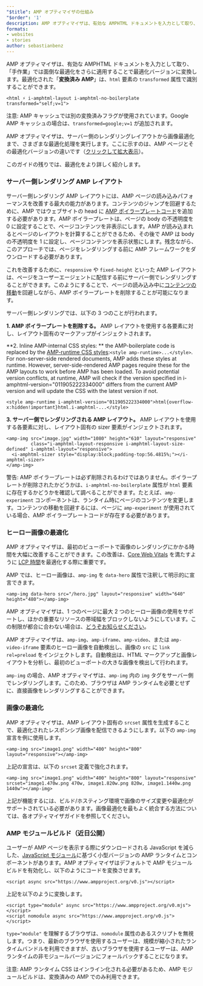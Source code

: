 ```yaml
---
"$title": AMP オプティマイザの仕組み
"$order": '1'
description: AMP オプティマイザは、有効な AMPHTML ドキュメントを入力として取り、「手作業」では面倒な最適化をさらに適用することで最適化バージョンに変換します。このガイドでは、AMP オプティマイザがどのように動作するのかを詳しく説明します。
formats:
- websites
- stories
author: sebastianbenz
---
```


AMP オプティマイザは、有効な AMPHTML ドキュメントを入力として取り、「手作業」では面倒な最適化をさらに適用することで最適化バージョンに変換します。最適化された「**変換済み AMP**」は、`html` 要素の `transformed` 属性で識別することができます。

```
<html ⚡ i-amphtml-layout i-amphtml-no-boilerplate transformed="self;v=1">
```

注意: AMP キャッシュでは別の変換済みフラグが使用されています。Google AMP キャッシュの場合は、`transformed=google;v=1` が追加されます。

AMP オプティマイザは、サーバー側のレンダリングレイアウトから画像最適化まで、さまざまな最適化処理を実行します。ここに示すのは、AMP ページとその最適化バージョンの違いです（[クリックして拡大表示](/static/img/docs/guides/optimized-amp-diff.png)）。

<a href="/static/img/docs/guides/optimized-amp-diff.png"><amp-img lightbox layout="responsive" width="2560" height="773" src="/static/img/docs/guides/optimized-amp-diff.png"></amp-img></a>

このガイドの残りでは、最適化をより詳しく紹介します。

### サーバー側レンダリング AMP レイアウト

サーバー側レンダリング AMP レイアウトには、AMP ページの読み込みパフォーマンスを改善する最大の能力があります。コンテンツのジャンプを回避するために、AMP ではウェブサイトの head に [AMP ボイラープレートコード](https://amp.dev/documentation/guides-and-tutorials/learn/spec/amp-boilerplate/?format=websites)を追加する必要があります。AMP ボイラープレートは、ページの body の不透明度を 0 に設定することで、ページコンテンツを非表示にします。AMP が読み込まれるとページのレイアウトを計算することができるため、その後で AMP は body の不透明度を 1 に設定し、ページコンテンツを表示状態にします。残念ながら、このアプローチでは、ページをレンダリングする前に AMP フレームワークをダウンロードする必要があります。

これを改善するために、`responsive` や `fixed-height` といった AMP レイアウトは、ページをユーザーエージェントに配信する前にサーバー側でレンダリングすることができます。このようにすることで、ページの読み込み中に[コンテンツの移動](https://web.dev/cls/)を回避しながら、AMP ボイラープレートを削除することが可能になります。

サーバー側レンダリングでは、以下の 3 つのことが行われます。

⁣**1. AMP ボイラープレートを削除する。** AMP レイアウトを使用する各要素に対し、レイアウト固有のマークアップがインジェクトされます。

⁣**2. Inline AMP-internal CSS styles: ** the AMP-boilerplate code is replaced by the <a href="https://cdn.ampproject.org/v0.css">AMP-runtime CSS styles</a>:`<style amp-runtime>...</style>`. For non-server-side rendered documents, AMP adds these styles at runtime. However, server-side-rendered AMP pages require these for the AMP layouts to work before AMP has been loaded. To avoid potential version conflicts, at runtime, AMP will check if the version specified in i-amphtml-version="011905222334000" differs from the current AMP version and will update the CSS with the latest version if not.

```
<style amp-runtime i-amphtml-version="011905222334000">html{overflow-x:hidden!important}html.i-amphtml-...</style>
```

⁣**3. サーバー側でレンダリングされる AMP レイアウト。** AMP レイアウトを使用する各要素に対し、レイアウト固有の sizer 要素がインジェクトされます。

```
<amp-img src="image.jpg" width="1080" height="610" layout="responsive"
         class="i-amphtml-layout-responsive i-amphtml-layout-size-defined" i-amphtml-layout="responsive">
  <i-amphtml-sizer style="display:block;padding-top:56.4815%;"></i-amphtml-sizer>
</amp-img>
```

警告: AMP ボイラープレートは必ず削除されるわけではありません。ボイラープレートが削除されたかどうかは、`i-amphtml-no-boilerplate` 属性が `html` 要素に存在するかどうかを確認して調べることができます。たとえば、`amp-experiment` コンポーネントは、ランタイム時にページのコンテンツを変更します。コンテンツの移動を回避するには、ページに `amp-experiment` が使用されている場合、AMP ボイラープレートコードが存在する必要があります。

### ヒーロー画像の最適化

AMP オプティマイザは、最初のビューポートで画像のレンダリングにかかる時間を大幅に改善することができます。この改善は、[Core Web Vitals](https://web.dev/vitals) を満たすように [LCP 時間](https://web.dev/lcp/)を最適化する際に重要です。

AMP では、ヒーロー画像は、`amp-img` を `data-hero` 属性で注釈して明示的に宣言できます。

```
<amp-img data-hero src="/hero.jpg" layout="responsive" width="640" height="480"></amp-img>
```

AMP オプティマイザは、1 つのページに最大 2 つのヒーロー画像の使用をサポートし、ほかの重要なリソースの帯域幅をブロックしないようにしています。この制限が都合に合わない場合は、[どうぞお知らせください](https://github.com/ampproject/amp-toolbox/issues)。

AMP オプティマイザは、`amp-img`、`amp-iframe`、`amp-video`、または `amp-video-iframe` 要素のヒーロー画像を自動検出し、画像の `src` に `link rel=preload` をインジェクトします。自動検出は、HTML マークアップと画像レイアウトを分析し、最初のビューポートの大きな画像を検出して行われます。

`amp-img` の場合、AMP オプティマイザは、`amp-img` 内の `img` タグをサーバー側でレンダリングします。このため、ブラウザは AMP ランタイムを必要とせずに、直接画像をレンダリングすることができます。

### 画像の最適化

AMP オプティマイザは、AMP レイアウト固有の `srcset` 属性を生成することで、最適化されたレスポンシブ画像を配信できるようにします。以下の `amp-img` 宣言を例に使用します。

```
<amp-img src="image1.png" width="400" height="800" layout="responsive"></amp-img>
```

上記の宣言は、以下の `srcset` 定義で強化されます。

```
<amp-img src="image1.png" width="400" height="800" layout="responsive" srcset="image1.470w.png 470w, image1.820w.png 820w, image1.1440w.png 1440w"></amp-img>
```

上記が機能するには、ビルド/ホスティング環境で画像のサイズ変更や最適化がサポートされている必要があります。画像最適化を最もよく統合する方法については、各オプティマイザガイドを参照してください。

### AMP モジュールビルド（近日公開）

ユーザーが AMP ページを表示する際にダウンロードされる JavaScript を減らした、[JavaScript モジュール](https://v8.dev/features/modules#browser)に基づく小型バージョンの AMP ランタイムとコンポーネントがあります。AMP オプティマイザはデフォルトで AMP モジュールビルドを有効化し、以下のようにコードを変換させます。

```
<script async src="https://www.ampproject.org/v0.js"></script>
```

上記を以下のように変換します。

```
<script type="module" async src="https://www.ampproject.org/v0.mjs"></script>
<script nomodule async src="https://www.ampproject.org/v0.js"></script>
```

`type="module"` を理解するブラウザは、`nomodule` 属性のあるスクリプトを無視します。つまり、最新のブラウザを使用するユーザーは、規模が縮小されたランタイムバンドルを利用できますが、古いブラウザを使用するユーザーは、AMP ランタイムの非モジュールバージョンにフォールバックすることになります。

注意: AMP ランタイム CSS はインライン化される必要があるため、AMP モジュールビルドは、変換済みの AMP でのみ利用できます。
